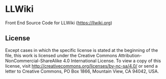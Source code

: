 # LLWiki
Front End Source Code for LLWiki (https://llwiki.org)

## License
Except cases in which the specific license is stated at the beginning of the file, this work is licensed under the Creative Commons Attribution-NonCommercial-ShareAlike 4.0 International License. To view a copy of this license, visit http://creativecommons.org/licenses/by-nc-sa/4.0/ or send a letter to Creative Commons, PO Box 1866, Mountain View, CA 94042, USA.
